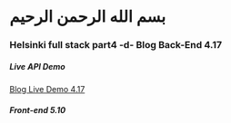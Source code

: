 # بسم الله الرحمن الرحيم
### Helsinki full stack part4 -d- Blog Back-End  4.17
##### Live API Demo 
[Blog Live Demo  4.17](https://stark-castle-18654.herokuapp.com/)
##### Front-end 5.10
